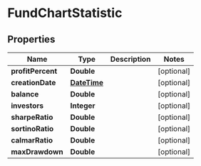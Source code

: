 # FundChartStatistic

## Properties
Name | Type | Description | Notes
------------ | ------------- | ------------- | -------------
**profitPercent** | **Double** |  |  [optional]
**creationDate** | [**DateTime**](DateTime.md) |  |  [optional]
**balance** | **Double** |  |  [optional]
**investors** | **Integer** |  |  [optional]
**sharpeRatio** | **Double** |  |  [optional]
**sortinoRatio** | **Double** |  |  [optional]
**calmarRatio** | **Double** |  |  [optional]
**maxDrawdown** | **Double** |  |  [optional]
